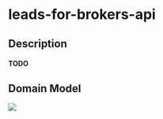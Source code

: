 # leads-for-brokers-api

## Description

#### TODO

## Domain Model

[![](https://mermaid.ink/img/pako:eNp1k81uAiEQx1-FcGz0BUwvGk1qk34k2p68IIy7pDJsYNBurO9e3F3X3UU5EPL_zQzzAScurQI-4XIvvJ9rkTlhNsji-vLg2PPfeMxmzv6AG6pT9XHEVF6VnsC8CRRZDz5FtgZnplJCQQIl1HCqPp0twFFZmbRRa1qlVQc41cplrchpzBgKA4lYRIejdSoBYITep-a5xSbIuXtlXXN753sw25iDdCB1fW59ul5N9qerOsC93lxi37Xqd6lbd9WHELdlWh5Fr29wXlu8sbkgIG2AiSoeqCkljrp4UEo7l04GTYHMXvY7WSDoLN9al1ubQqmpTMSwu0kLDIYVzbXrsoAHaIkESL1KmwEZjbOgMqCUiN8hefUWmQmeXsQBlnEyfsAUeO1ADdDM2j0IjD0lfbi-HT7iJk5AaBU_U9WwDacc4gPlk3hUsBNhTxu-wYupCGRXJUo-IRdgxEOh4qSa79cXF0qTdbV2_gfjkyoJ?type=png)](https://mermaid-js.github.io/mermaid-live-editor/edit#pako:eNp1k81uAiEQx1-FcGz0BUwvGk1qk34k2p68IIy7pDJsYNBurO9e3F3X3UU5EPL_zQzzAScurQI-4XIvvJ9rkTlhNsji-vLg2PPfeMxmzv6AG6pT9XHEVF6VnsC8CRRZDz5FtgZnplJCQQIl1HCqPp0twFFZmbRRa1qlVQc41cplrchpzBgKA4lYRIejdSoBYITep-a5xSbIuXtlXXN753sw25iDdCB1fW59ul5N9qerOsC93lxi37Xqd6lbd9WHELdlWh5Fr29wXlu8sbkgIG2AiSoeqCkljrp4UEo7l04GTYHMXvY7WSDoLN9al1ubQqmpTMSwu0kLDIYVzbXrsoAHaIkESL1KmwEZjbOgMqCUiN8hefUWmQmeXsQBlnEyfsAUeO1ADdDM2j0IjD0lfbi-HT7iJk5AaBU_U9WwDacc4gPlk3hUsBNhTxu-wYupCGRXJUo-IRdgxEOh4qSa79cXF0qTdbV2_gfjkyoJ)
